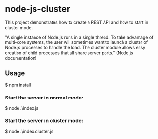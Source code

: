 # node-js-cluster

This project demonstrates how to create a REST API and how to start in cluster mode. 

"A single instance of Node.js runs in a single thread. To take advantage of multi-core systems, the user will sometimes want to launch a cluster of Node.js processes to handle the load.
The cluster module allows easy creation of child processes that all share server ports." (Node.js documentation)

## Usage

$ npm install

### Start the server in normal mode:
$ node .\index.js

### Start the server in cluster mode:
$ node .\index.cluster.js

